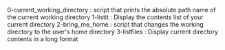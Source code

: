 0-current_working_directory : script that prints the absolute path name of the current working directory
1-listit : Display the contents list of your current directory
2-bring_me_home : script that changes the working directory to the user's home directory
3-listfiles : Display current directory contents in a long format
